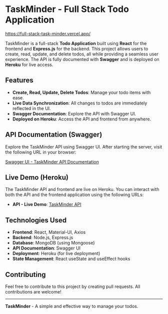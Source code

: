 # TaskMinder - Full Stack Todo Application

https://full-stack-task-minder.vercel.app/

TaskMinder is a full-stack **Todo Application** built using **React** for the frontend and **Express.js** for the backend. This project allows users to create, read, update, and delete todos, all while providing a seamless user experience. The API is fully documented with **Swagger** and is deployed on **Heroku** for live access.

## Features

- **Create, Read, Update, Delete Todos**: Manage your todo items with ease.
- **Live Data Synchronization**: All changes to todos are immediately reflected in the UI.
- **Swagger Documentation**: Explore the API with Swagger UI.
- **Deployed on Heroku**: Access the API and frontend from anywhere.

## API Documentation (Swagger)

Explore the TaskMinder API using Swagger UI. After starting the server, visit the following URL in your browser:

[Swagger UI - TaskMinder API Documentation](https://umut-todo-app-4752482d7bd8.herokuapp.com/api-docs/#/)

## Live Demo (Heroku)

The TaskMinder API and frontend are live on Heroku. You can interact with both the API and the frontend application using the following URLs:

- **API - Live Demo**: [TaskMinder API](https://umut-todo-app-4752482d7bd8.herokuapp.com/)

## Technologies Used

- **Frontend**: React, Material-UI, Axios
- **Backend**: Node.js, Express.js
- **Database**: MongoDB (using Mongoose)
- **API Documentation**: Swagger UI
- **Deployment**: Heroku (for live deployment)
- **State Management**: React useState and useEffect hooks

## Contributing

Feel free to contribute to this project by creating pull requests. All contributions are welcome!

---

**TaskMinder** - A simple and effective way to manage your todos.
